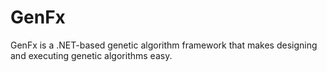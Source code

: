 # GenFx
GenFx is a .NET-based genetic algorithm framework that makes designing and executing genetic algorithms easy.
